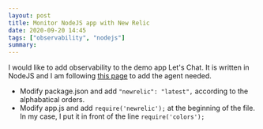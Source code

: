 ```yaml
---
layout: post
title: Monitor NodeJS app with New Relic
date: 2020-09-20 14:45
tags: ["observability", "nodejs"]
summary:
---
```

I would like to add observability to the demo app Let's Chat. It is written in NodeJS and I am following [this page](https://docs.newrelic.com/docs/agents/nodejs-agent/installation-configuration/install-new-relic-nodejs-agent-docker) to add the agent needed.
- Modify package.json and add `"newrelic": "latest",` according to the alphabatical orders.
- Modify app.js and add `require('newrelic');` at the beginning of the file. In my case, I put it in front of the line `require('colors');`